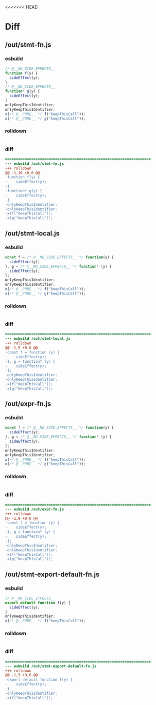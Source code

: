<<<<<<< HEAD
# Diff
## /out/stmt-fn.js
### esbuild
```js
// @__NO_SIDE_EFFECTS__
function f(y) {
  sideEffect(y);
}
// @__NO_SIDE_EFFECTS__
function* g(y) {
  sideEffect(y);
}
onlyKeepThisIdentifier;
onlyKeepThisIdentifier;
x(/* @__PURE__ */ f("keepThisCall"));
x(/* @__PURE__ */ g("keepThisCall"));
```
### rolldown
```js

```
### diff
```diff
===================================================================
--- esbuild	/out/stmt-fn.js
+++ rolldown	
@@ -1,10 +0,0 @@
-function f(y) {
-    sideEffect(y);
-}
-function* g(y) {
-    sideEffect(y);
-}
-onlyKeepThisIdentifier;
-onlyKeepThisIdentifier;
-x(f("keepThisCall"));
-x(g("keepThisCall"));

```
## /out/stmt-local.js
### esbuild
```js
const f = /* @__NO_SIDE_EFFECTS__ */ function(y) {
  sideEffect(y);
}, g = /* @__NO_SIDE_EFFECTS__ */ function* (y) {
  sideEffect(y);
};
onlyKeepThisIdentifier;
onlyKeepThisIdentifier;
x(/* @__PURE__ */ f("keepThisCall"));
x(/* @__PURE__ */ g("keepThisCall"));
```
### rolldown
```js

```
### diff
```diff
===================================================================
--- esbuild	/out/stmt-local.js
+++ rolldown	
@@ -1,9 +0,0 @@
-const f = function (y) {
-    sideEffect(y);
-}, g = function* (y) {
-    sideEffect(y);
-};
-onlyKeepThisIdentifier;
-onlyKeepThisIdentifier;
-x(f("keepThisCall"));
-x(g("keepThisCall"));

```
## /out/expr-fn.js
### esbuild
```js
const f = /* @__NO_SIDE_EFFECTS__ */ function(y) {
  sideEffect(y);
}, g = /* @__NO_SIDE_EFFECTS__ */ function* (y) {
  sideEffect(y);
};
onlyKeepThisIdentifier;
onlyKeepThisIdentifier;
x(/* @__PURE__ */ f("keepThisCall"));
x(/* @__PURE__ */ g("keepThisCall"));
```
### rolldown
```js

```
### diff
```diff
===================================================================
--- esbuild	/out/expr-fn.js
+++ rolldown	
@@ -1,9 +0,0 @@
-const f = function (y) {
-    sideEffect(y);
-}, g = function* (y) {
-    sideEffect(y);
-};
-onlyKeepThisIdentifier;
-onlyKeepThisIdentifier;
-x(f("keepThisCall"));
-x(g("keepThisCall"));

```
## /out/stmt-export-default-fn.js
### esbuild
```js
// @__NO_SIDE_EFFECTS__
export default function f(y) {
  sideEffect(y);
}
onlyKeepThisIdentifier;
x(/* @__PURE__ */ f("keepThisCall"));
```
### rolldown
```js

```
### diff
```diff
===================================================================
--- esbuild	/out/stmt-export-default-fn.js
+++ rolldown	
@@ -1,5 +0,0 @@
-export default function f(y) {
-    sideEffect(y);
-}
-onlyKeepThisIdentifier;
-x(f("keepThisCall"));

```